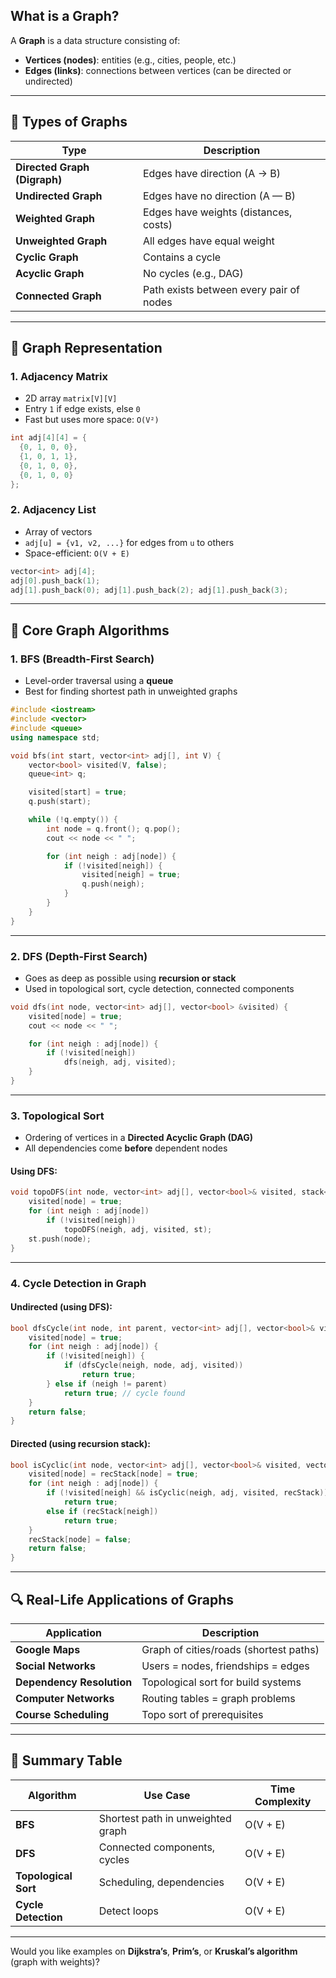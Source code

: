 
## What is a Graph?

A **Graph** is a data structure consisting of:

* **Vertices (nodes)**: entities (e.g., cities, people, etc.)
* **Edges (links)**: connections between vertices (can be directed or undirected)

---

## 🔹 Types of Graphs

| Type                         | Description                             |
| ---------------------------- | --------------------------------------- |
| **Directed Graph (Digraph)** | Edges have direction (A → B)            |
| **Undirected Graph**         | Edges have no direction (A — B)         |
| **Weighted Graph**           | Edges have weights (distances, costs)   |
| **Unweighted Graph**         | All edges have equal weight             |
| **Cyclic Graph**             | Contains a cycle                        |
| **Acyclic Graph**            | No cycles (e.g., DAG)                   |
| **Connected Graph**          | Path exists between every pair of nodes |

---

## 🔸 Graph Representation

### 1. **Adjacency Matrix**

* 2D array `matrix[V][V]`
* Entry `1` if edge exists, else `0`
* Fast but uses more space: `O(V²)`

```cpp
int adj[4][4] = {
  {0, 1, 0, 0},
  {1, 0, 1, 1},
  {0, 1, 0, 0},
  {0, 1, 0, 0}
};
```

### 2. **Adjacency List**

* Array of vectors
* `adj[u] = {v1, v2, ...}` for edges from `u` to others
* Space-efficient: `O(V + E)`

```cpp
vector<int> adj[4];
adj[0].push_back(1);
adj[1].push_back(0); adj[1].push_back(2); adj[1].push_back(3);
```

---

## 🔁 Core Graph Algorithms

### 1. **BFS (Breadth-First Search)**

* Level-order traversal using a **queue**
* Best for finding shortest path in unweighted graphs

```cpp
#include <iostream>
#include <vector>
#include <queue>
using namespace std;

void bfs(int start, vector<int> adj[], int V) {
    vector<bool> visited(V, false);
    queue<int> q;

    visited[start] = true;
    q.push(start);

    while (!q.empty()) {
        int node = q.front(); q.pop();
        cout << node << " ";

        for (int neigh : adj[node]) {
            if (!visited[neigh]) {
                visited[neigh] = true;
                q.push(neigh);
            }
        }
    }
}
```

---

### 2. **DFS (Depth-First Search)**

* Goes as deep as possible using **recursion or stack**
* Used in topological sort, cycle detection, connected components

```cpp
void dfs(int node, vector<int> adj[], vector<bool> &visited) {
    visited[node] = true;
    cout << node << " ";

    for (int neigh : adj[node]) {
        if (!visited[neigh])
            dfs(neigh, adj, visited);
    }
}
```

---

### 3. **Topological Sort**

* Ordering of vertices in a **Directed Acyclic Graph (DAG)**
* All dependencies come **before** dependent nodes

#### Using DFS:

```cpp
void topoDFS(int node, vector<int> adj[], vector<bool>& visited, stack<int>& st) {
    visited[node] = true;
    for (int neigh : adj[node])
        if (!visited[neigh])
            topoDFS(neigh, adj, visited, st);
    st.push(node);
}
```

---

### 4. **Cycle Detection in Graph**

#### Undirected (using DFS):

```cpp
bool dfsCycle(int node, int parent, vector<int> adj[], vector<bool>& visited) {
    visited[node] = true;
    for (int neigh : adj[node]) {
        if (!visited[neigh]) {
            if (dfsCycle(neigh, node, adj, visited))
                return true;
        } else if (neigh != parent)
            return true; // cycle found
    }
    return false;
}
```

#### Directed (using recursion stack):

```cpp
bool isCyclic(int node, vector<int> adj[], vector<bool>& visited, vector<bool>& recStack) {
    visited[node] = recStack[node] = true;
    for (int neigh : adj[node]) {
        if (!visited[neigh] && isCyclic(neigh, adj, visited, recStack))
            return true;
        else if (recStack[neigh])
            return true;
    }
    recStack[node] = false;
    return false;
}
```

---

## 🔍 Real-Life Applications of Graphs

| Application               | Description                            |
| ------------------------- | -------------------------------------- |
| **Google Maps**           | Graph of cities/roads (shortest paths) |
| **Social Networks**       | Users = nodes, friendships = edges     |
| **Dependency Resolution** | Topological sort for build systems     |
| **Computer Networks**     | Routing tables = graph problems        |
| **Course Scheduling**     | Topo sort of prerequisites             |

---

## 🧠 Summary Table

| Algorithm            | Use Case                          | Time Complexity |
| -------------------- | --------------------------------- | --------------- |
| **BFS**              | Shortest path in unweighted graph | O(V + E)        |
| **DFS**              | Connected components, cycles      | O(V + E)        |
| **Topological Sort** | Scheduling, dependencies          | O(V + E)        |
| **Cycle Detection**  | Detect loops                      | O(V + E)        |

---

Would you like examples on **Dijkstra’s**, **Prim’s**, or **Kruskal’s algorithm** (graph with weights)?
